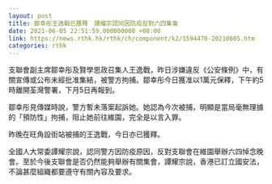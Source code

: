 ```yaml
---
layout: post
title: 鄒幸彤王逸戰已獲釋　譚耀宗認同因防疫反對六四集會
date: 2021-06-05 22:51:59.000000000 +08:00
link: https://news.rthk.hk/rthk/ch/component/k2/1594470-20210605.htm
categories: rthk
---
```


支聯會副主席鄒幸彤及賢學思政召集人王逸戰，昨日涉嫌違反《公安條例》中，有關宣傳或公布未經批准集結，被警方拘捕。鄒幸彤今日獲准以1萬元保釋，下午約5時離開荃灣警署，下月5日再報到。

鄒幸彤見傳媒時說，警方暫未落案起訴她。她認為今次被捕，明顯是當局毫無理據的「預防性」拘捕，阻止她前往維園，完全是以言入罪。

昨晚在旺角設街站被捕的王逸戰，今日亦已獲釋。

全國人大常委譚耀宗說，認同警方因防疫原因，反對支聯會在維園舉辦六四悼念晚會。至於今後支聯會是否仍然能夠舉辦有關集會，譚耀宗說，香港已訂立國安法，不論甚麼組織都要遵守有關內容及要求。
